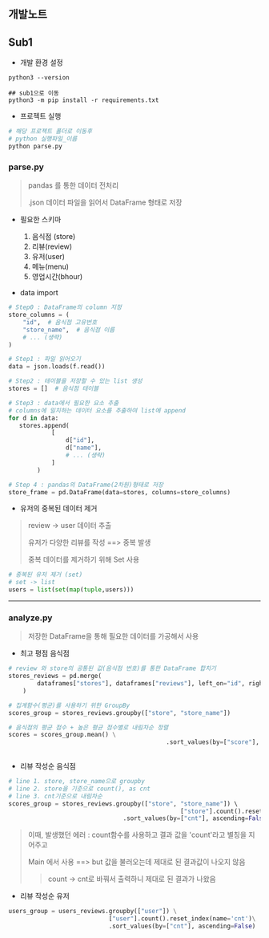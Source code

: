 ## 개발노트



## Sub1



- 개발 환경 설정

~~~
python3 --version

## sub1으로 이동
python3 -m pip install -r requirements.txt
~~~

- 프로젝트 실행

~~~python
# 해당 프로젝트 폴더로 이동후 
# python 실행파일_이름
python parse.py
~~~



### parse.py

>pandas 를 통한 데이터 전처리
>
>.json 데이터 파일을 읽어서 DataFrame 형태로 저장

- 필요한 스키마
  1. 음식점 (store)
  2. 리뷰(review)
  3. 유저(user)
  4. 메뉴(menu)
  5. 영업시간(bhour)

- data import

~~~python
# Step0 : DataFrame의 column 지정
store_columns = (
    "id",  # 음식점 고유번호
    "store_name",  # 음식점 이름
  	# ... (생략)
)

# Step1 : 파일 읽어오기
data = json.loads(f.read())

# Step2 : 테이블을 저장할 수 있는 list 생성
stores = []  # 음식점 테이블

# Step3 : data에서 필요한 요소 추출
# columns에 일치하는 데이터 요소를 추출하여 list에 append
for d in data:
   stores.append(
            [
                d["id"],
                d["name"],
                # ... (생략)
            ]
        )

# Step 4 : pandas의 DataFrame(2차원)형태로 저장
store_frame = pd.DataFrame(data=stores, columns=store_columns)
~~~



- 유저의 중복된 데이터 제거

> review -> user 데이터 추출
>
> 유저가 다양한 리뷰를 작성 ==> 중복 발생
>
> 중복 데이터를 제거하기 위해 Set 사용

~~~ python
# 중복된 유저 제거 (set)
# set -> list
users = list(set(map(tuple,users)))
~~~



<hr>

### analyze.py

> 저장한 DataFrame을 통해 필요한 데이터를 가공해서 사용

- 최고 평점 음식점

~~~python
# review 와 store의 공통된 값(음식점 번호)를 통한 DataFrame 합치기
stores_reviews = pd.merge(
        dataframes["stores"], dataframes["reviews"], left_on="id", right_on="store"
    )

# 집계함수(평균)를 사용하기 위한 GroupBy
scores_group = stores_reviews.groupby(["store", "store_name"])

# 음식점의 평균 점수 + 높은 평균 점수별로 내림차순 정렬
scores = scores_group.mean() \
											.sort_values(by=["score"], ascending=False)
 
~~~



- 리뷰 작성순 음식점

~~~python
# line 1. store, store_name으로 groupby
# line 2. store을 기준으로 count(), as cnt
# line 3. cnt기준으로 내림차순
scores_group = stores_reviews.groupby(["store", "store_name"]) \ 
                                				["store"].count().reset_index(name='cnt') \
                                .sort_values(by=["cnt"], ascending=False)
~~~

> 이때, 발생했던 에러 : count함수를 사용하고 결과 값을 'count'라고 별칭을 지어주고
>
> Main 에서 사용 ==> but 값을 불러오는데 제대로 된 결과값이 나오지 않음
>
> > count -> cnt로 바꿔서 출력하니 제대로 된 결과가 나왔음

- 리뷰 작성순 유저

~~~python
users_group = users_reviews.groupby(["user"]) \
                            ["user"].count().reset_index(name='cnt')\
                            .sort_values(by=["cnt"], ascending=False)
~~~

